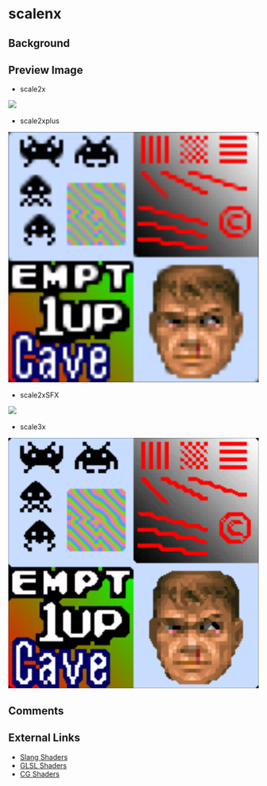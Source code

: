 # scalenx

## Background

## Preview Image

* scale2x

![](../image/shader/scalenx/scale2x.png)

* scale2xplus

![](../image/shader/scalenx/scale2xplus.png)

* scale2xSFX

![](../image/shader/scalenx/scale2xSFX.png)

* scale3x

![](../image/shader/scalenx/scale3x.png)

## Comments

## External Links

* [Slang Shaders](https://github.com/libretro/slang-shaders)
* [GLSL Shaders](https://github.com/libretro/glsl-shaders)
* [CG Shaders](https://github.com/libretro/common-shaders)
